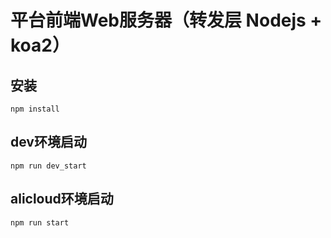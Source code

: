 # 平台前端Web服务器（转发层 Nodejs + koa2）


## 安装
```
npm install
```

## dev环境启动
```
npm run dev_start
```

## alicloud环境启动
```
npm run start
```